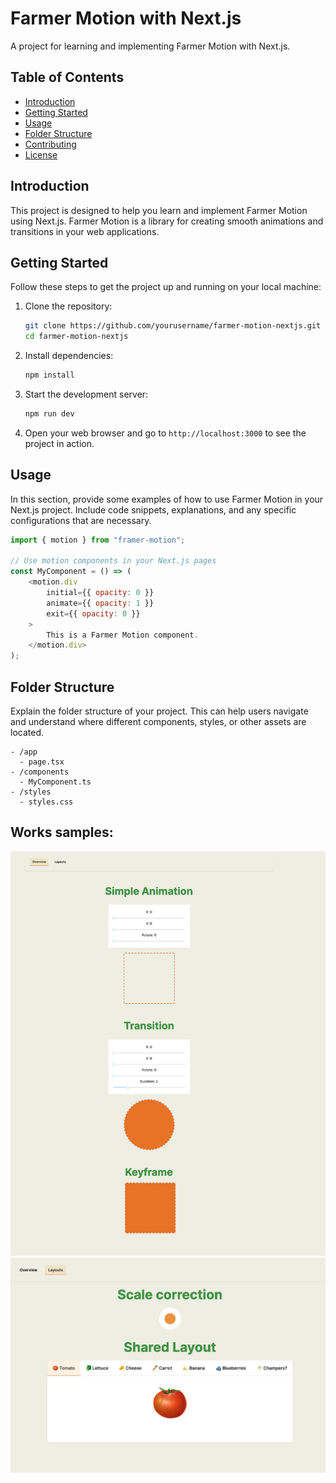 # Farmer Motion with Next.js

A project for learning and implementing Farmer Motion with Next.js.

## Table of Contents

- [Introduction](#introduction)
- [Getting Started](#getting-started)
- [Usage](#usage)
- [Folder Structure](#folder-structure)
- [Contributing](#contributing)
- [License](#license)

## Introduction

This project is designed to help you learn and implement Farmer Motion using
Next.js. Farmer Motion is a library for creating smooth animations and
transitions in your web applications.

## Getting Started

Follow these steps to get the project up and running on your local machine:

1. Clone the repository:

      ```bash
      git clone https://github.com/yourusername/farmer-motion-nextjs.git
      cd farmer-motion-nextjs
      ```

2. Install dependencies:

      ```bash
      npm install
      ```

3. Start the development server:

      ```bash
      npm run dev
      ```

4. Open your web browser and go to `http://localhost:3000` to see the project in
   action.

## Usage

In this section, provide some examples of how to use Farmer Motion in your
Next.js project. Include code snippets, explanations, and any specific
configurations that are necessary.

```javascript
import { motion } from "framer-motion";

// Use motion components in your Next.js pages
const MyComponent = () => (
	<motion.div
		initial={{ opacity: 0 }}
		animate={{ opacity: 1 }}
		exit={{ opacity: 0 }}
	>
		This is a Farmer Motion component.
	</motion.div>
);
```

## Folder Structure

Explain the folder structure of your project. This can help users navigate and
understand where different components, styles, or other assets are located.

```
- /app
  - page.tsx
- /components
  - MyComponent.ts
- /styles
  - styles.css
```

## Works samples:

![Alt text](image.png) ![Alt text](image-1.png)
